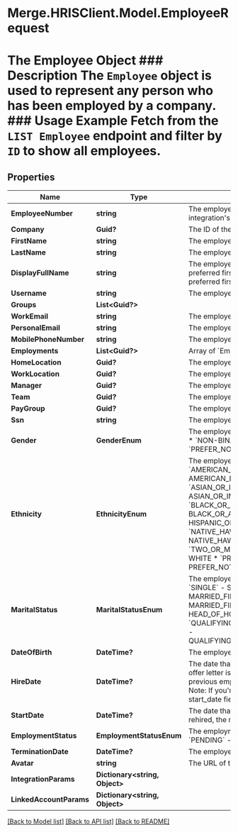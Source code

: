 # Merge.HRISClient.Model.EmployeeRequest
# The Employee Object ### Description The `Employee` object is used to represent any person who has been employed by a company.  ### Usage Example Fetch from the `LIST Employee` endpoint and filter by `ID` to show all employees.

## Properties

Name | Type | Description | Notes
------------ | ------------- | ------------- | -------------
**EmployeeNumber** | **string** | The employee&#39;s number that appears in the third-party integration&#39;s UI. | [optional] 
**Company** | **Guid?** | The ID of the employee&#39;s company. | [optional] 
**FirstName** | **string** | The employee&#39;s first name. | [optional] 
**LastName** | **string** | The employee&#39;s last name. | [optional] 
**DisplayFullName** | **string** | The employee&#39;s full name, to use for display purposes. If a preferred first name is available, the full name will include the preferred first name. | [optional] 
**Username** | **string** | The employee&#39;s username that appears in the remote UI. | [optional] 
**Groups** | **List&lt;Guid?&gt;** |  | [optional] 
**WorkEmail** | **string** | The employee&#39;s work email. | [optional] 
**PersonalEmail** | **string** | The employee&#39;s personal email. | [optional] 
**MobilePhoneNumber** | **string** | The employee&#39;s mobile phone number. | [optional] 
**Employments** | **List&lt;Guid?&gt;** | Array of &#x60;Employment&#x60; IDs for this Employee. | [optional] 
**HomeLocation** | **Guid?** | The employee&#39;s home address. | [optional] 
**WorkLocation** | **Guid?** | The employee&#39;s work address. | [optional] 
**Manager** | **Guid?** | The employee ID of the employee&#39;s manager. | [optional] 
**Team** | **Guid?** | The employee&#39;s team. | [optional] 
**PayGroup** | **Guid?** | The employee&#39;s pay group | [optional] 
**Ssn** | **string** | The employee&#39;s social security number. | [optional] 
**Gender** | **GenderEnum** | The employee&#39;s gender.  * &#x60;MALE&#x60; - MALE * &#x60;FEMALE&#x60; - FEMALE * &#x60;NON-BINARY&#x60; - NON-BINARY * &#x60;OTHER&#x60; - OTHER * &#x60;PREFER_NOT_TO_DISCLOSE&#x60; - PREFER_NOT_TO_DISCLOSE | [optional] 
**Ethnicity** | **EthnicityEnum** | The employee&#39;s ethnicity.  * &#x60;AMERICAN_INDIAN_OR_ALASKA_NATIVE&#x60; - AMERICAN_INDIAN_OR_ALASKA_NATIVE * &#x60;ASIAN_OR_INDIAN_SUBCONTINENT&#x60; - ASIAN_OR_INDIAN_SUBCONTINENT * &#x60;BLACK_OR_AFRICAN_AMERICAN&#x60; - BLACK_OR_AFRICAN_AMERICAN * &#x60;HISPANIC_OR_LATINO&#x60; - HISPANIC_OR_LATINO * &#x60;NATIVE_HAWAIIAN_OR_OTHER_PACIFIC_ISLANDER&#x60; - NATIVE_HAWAIIAN_OR_OTHER_PACIFIC_ISLANDER * &#x60;TWO_OR_MORE_RACES&#x60; - TWO_OR_MORE_RACES * &#x60;WHITE&#x60; - WHITE * &#x60;PREFER_NOT_TO_DISCLOSE&#x60; - PREFER_NOT_TO_DISCLOSE | [optional] 
**MaritalStatus** | **MaritalStatusEnum** | The employee&#39;s filing status as related to marital status.  * &#x60;SINGLE&#x60; - SINGLE * &#x60;MARRIED_FILING_JOINTLY&#x60; - MARRIED_FILING_JOINTLY * &#x60;MARRIED_FILING_SEPARATELY&#x60; - MARRIED_FILING_SEPARATELY * &#x60;HEAD_OF_HOUSEHOLD&#x60; - HEAD_OF_HOUSEHOLD * &#x60;QUALIFYING_WIDOW_OR_WIDOWER_WITH_DEPENDENT_CHILD&#x60; - QUALIFYING_WIDOW_OR_WIDOWER_WITH_DEPENDENT_CHILD | [optional] 
**DateOfBirth** | **DateTime?** | The employee&#39;s date of birth. | [optional] 
**HireDate** | **DateTime?** | The date that the employee was hired, usually the day that an offer letter is signed. If an employee has multiple hire dates from previous employments, this represents the most recent hire date. Note: If you&#39;re looking for the employee&#39;s start date, refer to the start_date field. | [optional] 
**StartDate** | **DateTime?** | The date that the employee started working. If an employee was rehired, the most recent start date will be returned. | [optional] 
**EmploymentStatus** | **EmploymentStatusEnum** | The employment status of the employee.  * &#x60;ACTIVE&#x60; - ACTIVE * &#x60;PENDING&#x60; - PENDING * &#x60;INACTIVE&#x60; - INACTIVE | [optional] 
**TerminationDate** | **DateTime?** | The employee&#39;s termination date. | [optional] 
**Avatar** | **string** | The URL of the employee&#39;s avatar image. | [optional] 
**IntegrationParams** | **Dictionary&lt;string, Object&gt;** |  | [optional] 
**LinkedAccountParams** | **Dictionary&lt;string, Object&gt;** |  | [optional] 

[[Back to Model list]](../README.md#documentation-for-models) [[Back to API list]](../README.md#documentation-for-api-endpoints) [[Back to README]](../README.md)

